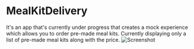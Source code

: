 # MealKitDelivery
It's an app that's currently under progress that creates a mock experience which allows you to order pre-made meal kits. 
Currently displaying only a list of pre-made meal kits along with the price.
![Screenshot](github.com/riyawairagade/MealKitDelivery/blob/master/screenshot.jpeg)
